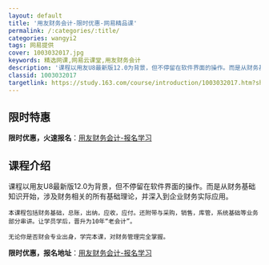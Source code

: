 ```yaml
---
layout: default
title: '用友财务会计-限时优惠-网易精品课'
permalink: /:categories/:title/
categories: wangyi2
tags: 网易提供
cover: 1003032017.jpg
keywords: 精选网课,网易云课堂,用友财务会计
description: '课程以用友U8最新版12.0为背景，但不停留在软件界面的操作。而是从财务基础知识开始，涉及财务相关的所有基础理论，并深入'
classid: 1003032017
targetlink: https://study.163.com/course/introduction/1003032017.htm?share=1&shareId=1025206652&utm_campaign=share&utm_medium=iphoneShare&utm_source=&utm_u=1025206652
---
```


## 限时特惠

**限时优惠，火速报名**：[用友财务会计-报名学习](https://study.163.com/course/introduction/1003032017.htm?share=1&shareId=1025206652&utm_campaign=share&utm_medium=iphoneShare&utm_source=&utm_u=1025206652)

## 课程介绍

课程以用友U8最新版12.0为背景，但不停留在软件界面的操作。而是从财务基础知识开始，涉及财务相关的所有基础理论，并深入到企业财务实际应用。

    本课程包括财务基础，总账，出纳，应收，应付。还附带与采购，销售，库管，系统基础等业务部分串讲。让学员学后，晋升为10年“老会计”。

    无论你是否财会专业出身，学完本课，对财务管理完全掌握。

**限时优惠，报名地址**：[用友财务会计-报名学习](https://study.163.com/course/introduction/1003032017.htm?share=1&shareId=1025206652&utm_campaign=share&utm_medium=iphoneShare&utm_source=&utm_u=1025206652)


